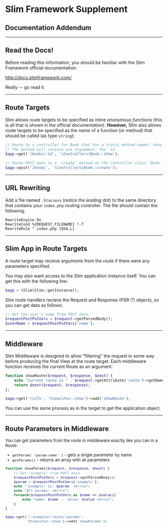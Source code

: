 # Slim Framework Supplement
## Documentation Addendum

---

## Read the Docs!

Before reading this information, you should be familiar with the Slim Framework official documentation:

http://docs.slimframework.com/

Really -- go read it.

---

## Route Targets

Slim allows route targets to be specified as inline _anonymous functions_ (this is all that is shown in the official documentation). **However,** Slim also allows route targets to be specified as the _name_ of a function (or method) that should be called (as type `string`):

```php
// Route to a controller for Book that has a static method named `show`
// The method will receive one arguement: the `id`.
$app->get('/books/:id', '\Controllers\Book::show');

// Route POST data to a `create` method on the Controller class `Book`:
$app->post('/books', '\Controllers\Book::create');
```

---

## URL Rewriting

Add a file named `.htaccess` (_notice the leading dot_) to the same directory that contains your `index.php` routing controller.  The file should contain the following:

```
RewriteEngine On
RewriteCond %{REQUEST_FILENAME} !-f
RewriteRule ^ index.php [QSA,L]
```

---

## Slim App in Route Targets

A route target may receive arguments from the route if there were any parameters specified.

You may also want access to the Slim application instance itself.  You can get this with the following line:

```php
$app = \Slim\Slim::getInstance();
```

Slim route handlers recieve the Request and Response (PSR-7) objects, so you can get data as follows:

```php
// Get the user's name from POST data.
$requestPostPutVars = $request->getParsedBody();
$userName = $requestPostPutVars['name'];
```

---

## Middleware

Slim Middleware is designed to allow "filtering" the request in some way before producing the final View at the route target.  Each middleware function receives the current Route as an argument:

```php
function showRoute($request, $response, $next) {
    echo "Current route is " . $request->getAttribute('route')->getName();
    return $next($request, $response);
};

$app->get('/info', 'Views\Foo::show')->add('showRoute');
```

You can use the same process as in the target to get the application object.

---

## Route Parameters in Middleware

<small style="font-size: 95%;">You can get parameters from the route in middleware exactly like you can in a Route:

* `getParam( 'param-name' )` - gets a single parameter by name
* `getParams()` - returns an array with all parameters

```php
function showParams($request, $response, $next) {
    // Get "example" from POST data
    $requestPostPutVars = $request->getParsedBody();
    $param = $requestPostPutVars['example'];
    echo "'example' is: $param. <br>\n";
    echo "All params: <br>\n";
    foreach($requestPostPutVars as $name => $value){
        echo "name: $name -- value: $value <br>\n";
    }
}

$app->get('/:example/:route/:params', 
          'Views\Foo::show')->add('showParams');
```
</small>

